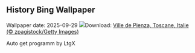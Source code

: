## History Bing Wallpaper
Wallpaper date: 2025-09-29
![](https://www.bing.com/th?id=OHR.PienzaItaly_FR-CA5250527175_UHD.jpg&w=1000)Download: [Ville de Pienza, Toscane, Italie (© zpagistock/Getty Images)](https://www.bing.com/th?id=OHR.PienzaItaly_FR-CA5250527175_UHD.jpg)

Auto get programm by LtgX
